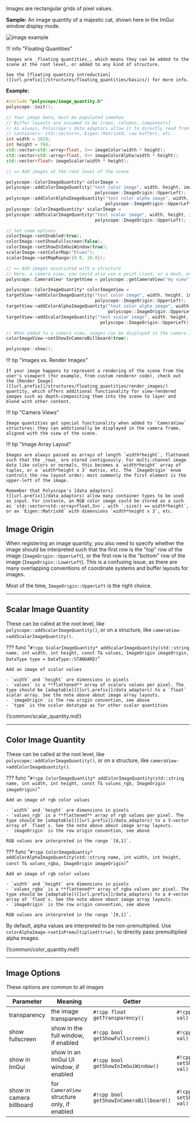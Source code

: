 Images are rectangular grids of pixel values.

**Sample:** An image quantity of a majestic cat, shown here in the ImGui window display mode.

![image example]([[url.prefix]]/media/image_example.jpg)

!!! info "Floating Quantities"

    Images are _floating quantities_, which means they can be added to the scene at the root level, or added to any kind of structure.

    See the [floating quantity introduction]([[url.prefix]]/structures/floating_quantities/basics/) for more info.


**Example:**

```cpp
#include "polyscope/image_quantity.h"
polyscope::init();

// Your image data, must be populated somehow
// Buffer layouts are assumed to be [rows, columns, components]
// As always, Polyscope's data adaptors allow it to directly read from many
// containers: std::vector<>, Eigen::MatrixXd, raw buffers, etc.
int width = 1024;
int height = 768;
std::vector<std::array<float, 3>> imageColor(width * height);
std::vector<std::array<float, 4>> imageColorAlpha(width * height);
std::vector<float> imageScalar(width * height);

// == Add images at the root level of the scene

polyscope::ColorImageQuantity* colorImage =
polyscope::addColorImageQuantity("test color image", width, height, imageColor, 
                                  polyscope::ImageOrigin::UpperLeft);
polyscope::addColorAlphaImageQuantity("test color alpha image", width, height, imageColorAlpha,
                                      polyscope::ImageOrigin::UpperLeft);
polyscope::ColorImageQuantity* scalarImage =
polyscope::addScalarImageQuantity("test scalar image", width, height, imageScalar,
                                  polyscope::ImageOrigin::UpperLeft);

// Set some options
colorImage->setEnabled(true);
colorImage->setShowFullscreen(false);
colorImage->setShowInImGuiWindow(true);
scalarImage->setColorMap("blues");
scalarImage->setMapRange({0.0, 10.0});

// == Add images associated with a structure
// Here, a camera view, you could also use a point cloud, or a mesh, etc
polyscope::CameraView* targetView = polyscope::getCameraView("my view"); // some structure you previously registered

polyscope::ColorImageQuantity* colorImageView =
targetView->addColorImageQuantity("test color image", width, height, imageColor, 
                                  polyscope::ImageOrigin::UpperLeft);
targetView->addColorAlphaImageQuantity("test color alpha image", width, height, imageColorAlpha,
                                       polyscope::ImageOrigin::UpperLeft);
targetView->addScalarImageQuantity("test scalar image", width, height, imageScalar,
                                    polyscope::ImageOrigin::UpperLeft);

// When added to a camera view, images can be displayed in the camera frame
colorImageView->setShowInCameraBillboard(true);

polyscope::show();
```



!!! tip "Images vs. Render Images"

    If your image happens to represent a rendering of the scene from the user's viewport (for example, from custom renderer code), check out the [Render Image]([[url.prefix]]/structures/floating_quantities/render_images/) quantity, which offers additional functionality for view-rendered images such as depth-compositing them into the scene to layer and blend with other content.


!!! tip "Camera Views"

    Image quantities get special functionality when added to `CameraView` structures: they can additionally be displayed in the camera frame, aligned with the view of the scene.


!!! tip "Image Array Layout"

    Images are always passed as arrays of length `width*height`, flattened such that the _rows_ are stored contiguously. For multi-channel image data like colors or normals, this becomes a `width*height` array of tuples, or a `width*height x 3` matrix, etc. The `ImageOrigin` enum controls the row layout order; most commonly the first element is the upper-left of the image.

    Remember that Polyscope's [data adaptors]([[url.prefix]]/data_adaptors) allow many container types to be used as input. For instance, an RGB color image could be stored as a such as `std::vector<std::array<float,3>>`, with `.size() == width*height`, or an `Eigen::MatrixXd` with dimensions `width*height x 3`, etc.

## Image Origin

When registering an image quantity, you also need to specify whether the image should be interpreted such that the first row is the "top" row of the image (`ImageOrigin::UpperLeft`), or the first row is the "bottom" row of the image (`ImageOrigin::LowerLeft`). This is a confusing issue, as there are many overlapping conventions of coordinate systems and buffer layouts for images.

Most of the time, `ImageOrigin::UpperLeft` is the right choice.

---
## Scalar Image Quantity

These can be called at the root level, like `polyscope::addScalarImageQuantity()`, or on a structure, like `cameraView->addScalarImageQuantity()`.


??? func "`#!cpp ScalarImageQuantity* addScalarImageQuantity(std::string name, int width, int height, const T& values, ImageOrigin imageOrigin, DataType type = DataType::STANDARD)`"

    Add an image of scalar values

    - `width` and `height` are dimensions in pixels
    - `values` is a **flattened** array of scalars values per pixel. The type should be [adaptable]([[url.prefix]]/data_adaptors) to a `float` scalar array. See the note above about image array layouts.
    - `imageOrigin` is the row origin convention, see above
    - `type` is the scalar datatype as for other scalar quantities

{!common/scalar_quantity.md!}

---
## Color Image Quantity

These can be called at the root level, like `polyscope::addColorImageQuantity()`, or on a structure, like `cameraView->addColorImageQuantity()`.

??? func "`#!cpp ColorImageQuantity* addColorImageQuantity(std::string name, int width, int height, const T& values_rgb, ImageOrigin imageOrigin)`"

    Add an image of rgb color values

    - `width` and `height` are dimensions in pixels
    - `values_rgb` is a **flattened** array of rgb values per pixel. The type should be [adaptable]([[url.prefix]]/data_adaptors) to a 3-vector array of `float`s. See the note above about image array layouts.
    - `imageOrigin` is the row origin convention, see above
    
    RGB values are interpreted in the range `[0,1]`.

??? func "`#!cpp ColorImageQuantiy* addColorAlphaImageQuantity(std::string name, int width, int height, const T& values_rgba, ImageOrigin imageOrigin)`"

    Add an image of rgb color values

    - `width` and `height` are dimensions in pixels
    - `values_rgba` is a **flattened** array of rgba values per pixel. The type should be [adaptable]([[url.prefix]]/data_adaptors) to a 4-vector array of `float`s. See the note above about image array layouts.
    - `imageOrigin` is the row origin convention, see above
    
    RGB values are interpreted in the range `[0,1]`.

By default, alpha values are interpreted to be non-premultiplied. Use  `colorAlphaImage->setIsPremultiplied(true);` to directly pass premultiplied alpha images.

{!common/color_quantity.md!}


---
## Image Options

These options are common to all images

**Parameter** | **Meaning** | **Getter** | **Setter** | **Persistent?**
--- | --- | --- | --- | ---
transparency | the image transparency | `#!cpp float getTransparency()` | `#!cpp setTransparency(float val)` | [yes]([[url.prefix]]/basics/parameters/#persistent-values)
show fullscreen | show in the full window, if enabled | `#!cpp bool getShowFullscreen()` | `#!cpp setShowFullscreen(bool val)` | [yes]([[url.prefix]]/basics/parameters/#persistent-values)
show in ImGui | show in an ImGui UI window, if enabled | `#!cpp bool getShowInImGuiWindow()` | `#!cpp setShowInImGuiWindow(bool val)` | [yes]([[url.prefix]]/basics/parameters/#persistent-values)
show in camera billboard | for `CameraView` structure only, if enabled | `#!cpp bool getShowInCameraBillboard()` | `#!cpp setShowInCameraBillboard(bool val)` | [yes]([[url.prefix]]/basics/parameters/#persistent-values)
